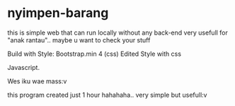 # nyimpen-barang
this is simple web that can run locally without any back-end
very usefull for "anak rantau".. maybe u want to check your stuff

Build with
Style: Bootstrap.min 4 (css)
Edited Style with css

Javascript.

Wes iku wae mass:v

this program created just 1 hour hahahaha.. very simple but usefull:v

